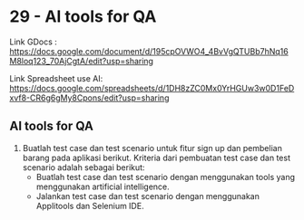 # 29 - AI tools for QA

Link GDocs : https://docs.google.com/document/d/195cpOVWO4_4BvVgQTUBb7hNq16M8loq123_70AjCgtA/edit?usp=sharing

Link Spreadsheet use AI: https://docs.google.com/spreadsheets/d/1DH8zZC0Mx0YrHGUw3w0D1FeDxvf8-CR6g6gMy8Cpons/edit?usp=sharing

## AI tools for QA

1. Buatlah test case dan test scenario untuk fitur sign up dan pembelian barang pada aplikasi berikut. Kriteria dari pembuatan test case dan test scenario adalah sebagai berikut:
    - Buatlah test case dan test scenario dengan menggunakan tools yang menggunakan artificial intelligence.
    - Jalankan test case dan test scenario dengan menggunakan Applitools dan Selenium IDE.
